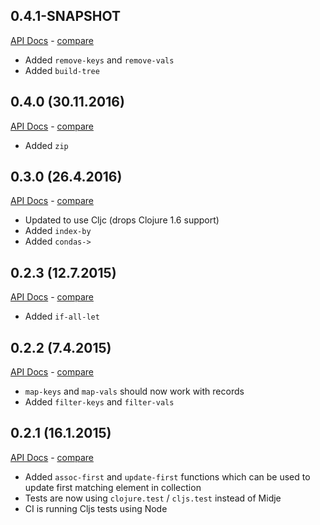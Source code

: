 ## 0.4.1-SNAPSHOT

[API Docs](http://metosin.github.io/potpuri/master/index.html) - [compare](https://github.com/metosin/potpuri/compare/0.4.0...master)

- Added `remove-keys` and `remove-vals`
- Added `build-tree`

## 0.4.0 (30.11.2016)

[API Docs](http://metosin.github.io/potpuri/0.4.0/index.html) - [compare](https://github.com/metosin/potpuri/compare/0.3.0...0.4.0)

- Added `zip`

## 0.3.0 (26.4.2016)

[API Docs](http://metosin.github.io/potpuri/0.3.0/index.html) - [compare](https://github.com/metosin/potpuri/compare/0.2.3...0.3.0)

- Updated to use Cljc (drops Clojure 1.6 support)
- Added `index-by`
- Added `condas->`

## 0.2.3 (12.7.2015)

[API Docs](http://metosin.github.io/potpuri/0.2.3/index.html) - [compare](https://github.com/metosin/potpuri/compare/0.2.2...0.2.2)

- Added `if-all-let`

## 0.2.2 (7.4.2015)

[API Docs](http://metosin.github.io/potpuri/0.2.2/index.html) - [compare](https://github.com/metosin/potpuri/compare/0.2.1...0.2.2)

- `map-keys` and `map-vals` should now work with records
- Added `filter-keys` and `filter-vals`

## 0.2.1 (16.1.2015)

[API Docs](http://metosin.github.io/potpuri/0.2.1/index.html) - [compare](https://github.com/metosin/potpuri/compare/0.2.0...0.2.1)

- Added `assoc-first` and `update-first` functions which can be used to
update first matching element in collection
- Tests are now using `clojure.test` / `cljs.test` instead of Midje
- CI is running Cljs tests using Node
